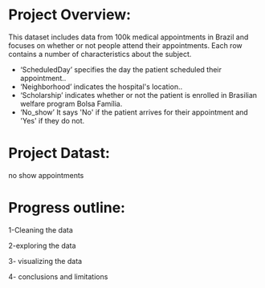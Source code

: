 # Project Overview:
This dataset includes data from 100k medical appointments in Brazil and focuses on whether or not people attend their appointments. Each row contains a number of characteristics about the subject.
* ‘ScheduledDay’ specifies the day the patient scheduled their appointment..
* ‘Neighborhood’ indicates the hospital's location..
* ‘Scholarship’ indicates whether or not the patient is enrolled in Brasilian welfare program Bolsa Família.
* ‘No_show’ It says 'No' if the patient arrives for their appointment and 'Yes' if they do not.
# Project Datast:
no show appointments
# Progress outline:
 1-Cleaning the data
 
 2-exploring the data
 
 3- visualizing the data

 4- conclusions and limitations
